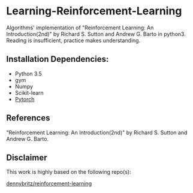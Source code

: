 # Learning-Reinforcement-Learning

Algorithms' implementation of "Reinforcement Learning: An Introduction(2nd)" by Richard S. Sutton and Andrew G. Barto in python3.
<br>Reading is insufficient, practice makes understanding. 


## Installation Dependencies:
* Python 3.5
* gym
* Numpy
* Scikit-learn
* [Pytorch](https://pytorch.org/)

## References
"Reinforcement Learning: An Introduction(2nd)" by Richard S. Sutton and Andrew G. Barto.

## Disclaimer
This work is highly based on the following repo(s):

[dennybritz/reinforcement-learning](https://github.com/dennybritz/reinforcement-learning)

